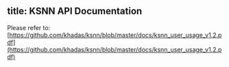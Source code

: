 title: KSNN API Documentation
---

Please refer to: [https://github.com/khadas/ksnn/blob/master/docs/ksnn_user_usage_v1.2.pdf](https://github.com/khadas/ksnn/blob/master/docs/ksnn_user_usage_v1.2.pdf)
